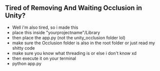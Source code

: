 ## Tired of Removing And Waiting Occlusion in Unity?

- Well i'm also tired, so i made this
- place this inside "yourprojectname"/Library
- then place the app.py (not the unity_occlusion folder lol)
- make sure the Occlusion folder is also in the root folder or just read my shitty code
- make sure you know what threading is or else i don't know xd
- then execute it on your terminal 
- python app.py